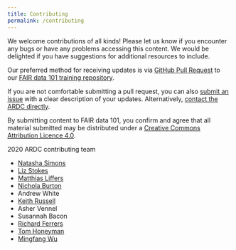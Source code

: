 ```yaml
---
title: Contributing
permalink: /contributing
---
```


We welcome contributions of all kinds! Please let us know if you encounter any bugs or have any problems accessing this content. We would be delighted if you have suggestions for additional resources to include.

Our preferred method for receiving updates is via [GitHub Pull Request](https://docs.github.com/en/github/collaborating-with-issues-and-pull-requests/about-pull-requests) to our [FAIR data 101 training repository](https://github.com/au-research/FAIR-data-101-training/).

If you are not comfortable submitting a pull request, you can also [submit an issue](https://github.com/au-research/FAIR-data-101-training/issues/new) with a clear description of your updates. Alternatively, [contact the ARDC directly](https://ardc.edu.au/contact-us).

By submitting content to FAIR data 101, you confirm and agree that all material submitted may be distributed under a [Creative Commons Attribution Licence 4.0](https://creativecommons.org/licenses/by/4.0/).

2020 ARDC contributing team
* [Natasha Simons](https://orcid.org/0000-0003-0635-1998)
* [Liz Stokes](https://orcid.org/0000-0002-2973-5647)
* [Matthias Liffers](https://orcid.org/0000-0002-3639-2080)
* [Nichola Burton](https://orcid.org/0000-0003-4470-4846)
* Andrew White
* [Keith Russell](https://orcid.org/0000-0001-5390-2719)
* Asher Vennel
* Susannah Bacon
* [Richard Ferrers](https://orcid.org/0000-0002-2923-9889)
* [Tom Honeyman](https://orcid.org/0000-0001-9448-4023)
* [Mingfang Wu](https://orcid.org/0000-0003-1206-3431)

